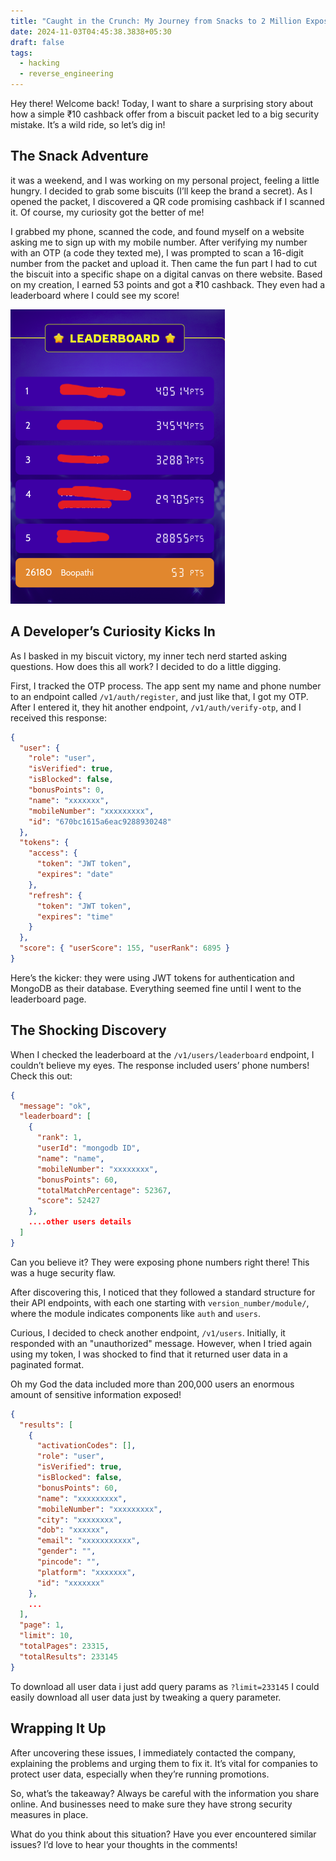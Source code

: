 ```yaml
---
title: "Caught in the Crunch: My Journey from Snacks to 2 Million Exposed Users Privacy"
date: 2024-11-03T04:45:38.3838+05:30
draft: false
tags:
  - hacking
  - reverse_engineering
---
```


Hey there! Welcome back! Today, I want to share a surprising story about how a simple ₹10 cashback offer from a biscuit packet led to a big security mistake. It’s a wild ride, so let’s dig in!

## The Snack Adventure

it was a weekend, and I was working on my personal project, feeling a little hungry. I decided to grab some biscuits (I’ll keep the brand a secret). As I opened the packet, I discovered a QR code promising cashback if I scanned it. Of course, my curiosity got the better of me!

I grabbed my phone, scanned the code, and found myself on a website asking me to sign up with my mobile number. After verifying my number with an OTP (a code they texted me), I was prompted to scan a 16-digit number from the packet and upload it. Then came the fun part I had to cut the biscuit into a specific shape on a digital canvas on there website. Based on my creation, I earned 53 points and got a ₹10 cashback. They even had a leaderboard where I could see my score!

![](../../Images/leaderboard.png)

## A Developer’s Curiosity Kicks In

As I basked in my biscuit victory, my inner tech nerd started asking questions. How does this all work? I decided to do a little digging.

First, I tracked the OTP process. The app sent my name and phone number to an endpoint called `/v1/auth/register`, and just like that, I got my OTP. After I entered it, they hit another endpoint, `/v1/auth/verify-otp`, and I received this response:

```json
{
  "user": {
    "role": "user",
    "isVerified": true,
    "isBlocked": false,
    "bonusPoints": 0,
    "name": "xxxxxxx",
    "mobileNumber": "xxxxxxxxx",
    "id": "670bc1615a6eac9288930248"
  },
  "tokens": {
    "access": {
      "token": "JWT token",
      "expires": "date"
    },
    "refresh": {
      "token": "JWT token",
      "expires": "time"
    }
  },
  "score": { "userScore": 155, "userRank": 6895 }
}
```

Here’s the kicker: they were using JWT tokens for authentication and MongoDB as their database. Everything seemed fine until I went to the leaderboard page.

## The Shocking Discovery

When I checked the leaderboard at the `/v1/users/leaderboard` endpoint, I couldn’t believe my eyes. The response included users’ phone numbers! Check this out:

```json
{
  "message": "ok",
  "leaderboard": [
    {
      "rank": 1,
      "userId": "mongodb ID",
      "name": "name",
      "mobileNumber": "xxxxxxxx",
      "bonusPoints": 60,
      "totalMatchPercentage": 52367,
      "score": 52427
    },
    ....other users details
  ]
}
```

Can you believe it? They were exposing phone numbers right there! This was a huge security flaw.

After discovering this, I noticed that they followed a standard structure for their API endpoints, with each one starting with `version_number/module/`, where the module indicates components like `auth` and `users`.

Curious, I decided to check another endpoint, `/v1/users`. Initially, it responded with an "unauthorized" message. However, when I tried again using my token, I was shocked to find that it returned user data in a paginated format.

 Oh my God the data included more than 200,000 users an enormous amount of sensitive information exposed!
```json
{
  "results": [
    {
      "activationCodes": [],
      "role": "user",
      "isVerified": true,
      "isBlocked": false,
      "bonusPoints": 60,
      "name": "xxxxxxxxx",
      "mobileNumber": "xxxxxxxxx",
      "city": "xxxxxxxx",
      "dob": "xxxxxx",
      "email": "xxxxxxxxxxx",
      "gender": "",
      "pincode": "",
      "platform": "xxxxxxx",
      "id": "xxxxxxx"
    },
    ...
  ],
  "page": 1,
  "limit": 10,
  "totalPages": 23315,
  "totalResults": 233145
}
```

To download all user data i just add query params as `?limit=233145` I could easily download all user data just by tweaking a query parameter.

## Wrapping It Up

After uncovering these issues, I immediately contacted the company, explaining the problems and urging them to fix it. It’s vital for companies to protect user data, especially when they’re running promotions.

So, what’s the takeaway? Always be careful with the information you share online. And businesses need to make sure they have strong security measures in place.

What do you think about this situation? Have you ever encountered similar issues? I’d love to hear your thoughts in the comments!